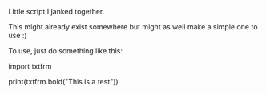Little script I janked together.

This might already exist somewhere but might as well make a simple one to use :)

To use, just do something like this:

import txtfrm

print(txtfrm.bold("This is a test"))